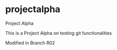 # projectalpha
Project Alpha

This is a Project Alpha on testing git functionalities

Modified in Branch R02
